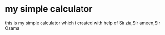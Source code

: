 # my simple calculator
 this is my simple calculator which i created with help of Sir zia,Sir ameen,Sir Osama
